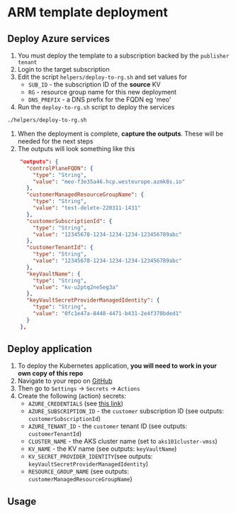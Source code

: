 # ARM template deployment

## Deploy Azure services

1. You must deploy the template to a subscription backed by the `publisher tenant`
1. Login to the target subscription
1. Edit the script `helpers/deploy-to-rg.sh` and set values for
    * `SUB_ID` - the subscription ID of the **source** KV
    * `RG` - resource group name for this new deployment
    * `DNS_PREFIX` - a DNS prefix for the FQDN eg 'meo'
1. Run the `deploy-to-rg.sh` script to deploy the services

```bash
./helpers/deploy-to-rg.sh
```

1. When the deployment is complete, **capture the outputs**. These will be needed for the next steps
1. The outputs will look something like this

```json
    "outputs": {
      "controlPlaneFQDN": {
        "type": "String",
        "value": "meo-f3e35a46.hcp.westeurope.azmk8s.io"
      },
      "customerManagedResourceGroupName": {
        "type": "String",
        "value": "test-delete-220311-1431"
      },
      "customerSubscriptionId": {
        "type": "String",
        "value": "12345678-1234-1234-1234-123456789abc"
      },
      "customerTenantId": {
        "type": "String",
        "value": "12345678-1234-1234-1234-123456789abc"
      },
      "keyVaultName": {
        "type": "String",
        "value": "kv-u2ptq2ne5eg3a"
      },
      "keyVaultSecretProviderManagedIdentity": {
        "type": "String",
        "value": "0fc1e47a-8448-4471-b431-2e4f370bded1"
      }
    },
```

## Deploy application

1. To deploy the Kubernetes application, **you will need to work in your own copy of this repo**
1. Navigate to your repo on [GitHub](https://www.github.com)
1. Then go to `Settings` -> `Secrets` -> `Actions`
1. Create the following (action) secrets:
    * `AZURE_CREDENTIALS` (see [this link](https://github.com/marketplace/actions/azure-login#configure-a-service-principal-with-a-secret))
    * `AZURE_SUBSCRIPTION_ID` - the `customer` subscription ID (see outputs: `customerSubscriptionId`)
    * `AZURE_TENANT_ID` - the `customer` tenant ID (see outputs: `customerTenantId`)
    * `CLUSTER_NAME` - the AKS cluster name (set to `aks101cluster-vmss`)
    * `KV_NAME` - the KV name (see outputs: `keyVaultName`)
    * `KV_SECRET_PROVIDER_IDENTITY`(see outputs: `keyVaultSecretProviderManagedIdentity`)
    * `RESOURCE_GROUP_NAME` (see outputs: `customerManagedResourceGroupName`)


## Usage

